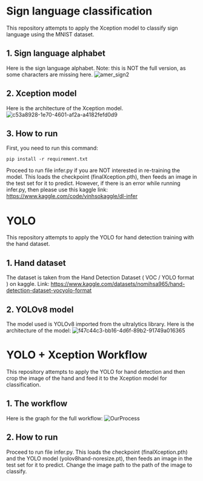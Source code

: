 # Sign language classification
This repository attempts to apply the Xception model to classify sign language using the MNIST dataset. 
## 1. Sign language alphabet
Here is the sign language alphabet. Note: this is NOT the full version, as some characters are missing here.
![amer_sign2](https://github.com/user-attachments/assets/0c4a6838-18a6-4934-9430-7b0fb3120545)
## 2. Xception model
Here is the architecture of the Xception model. 
![c53a8928-1e70-4601-af2a-a4182fefd0d9](https://github.com/user-attachments/assets/d34c5986-5054-4626-af19-cb5e36c22dac)
## 3. How to run
First, you need to run this command:
```
pip install -r requirement.txt
```
Proceed to run file infer.py if you are NOT interested in re-training the model. This loads the checkpoint (finalXception.pth), then feeds an image in the test set for it to predict.
However, if there is an error while running infer.py, then please use this kaggle link: https://www.kaggle.com/code/vinhsokaggle/dl-infer

# YOLO
This repository attempts to apply the YOLO for hand detection training with the hand dataset. 
## 1. Hand dataset
The dataset is taken from the Hand Detection Dataset ( VOC / YOLO format ) on kaggle. Link: https://www.kaggle.com/datasets/nomihsa965/hand-detection-dataset-vocyolo-format
## 2. YOLOv8 model
The model used is YOLOv8 imported from the ultralytics library. Here is the architecture of the model: 
![f47c44c3-bb16-4d6f-89b2-91749a016365](https://github.com/user-attachments/assets/997f91da-b782-4a1a-89cf-4975cd36bf16)

# YOLO + Xception Workflow
This repository attempts to apply the YOLO for hand detection and then crop the image of the hand and feed it to the Xception model for classification. 
## 1. The workflow
Here is the graph for the full workflow:
![OurProcess](https://github.com/user-attachments/assets/6ef28251-9802-4246-a998-1364ab26f15a)

## 2. How to run
Proceed to run file infer.py. This loads the checkpoint (finalXception.pth) and the YOLO model (yolov8hand-noresize.pt), then feeds an image in the test set for it to predict. Change the image path to the path of the image to classify.
